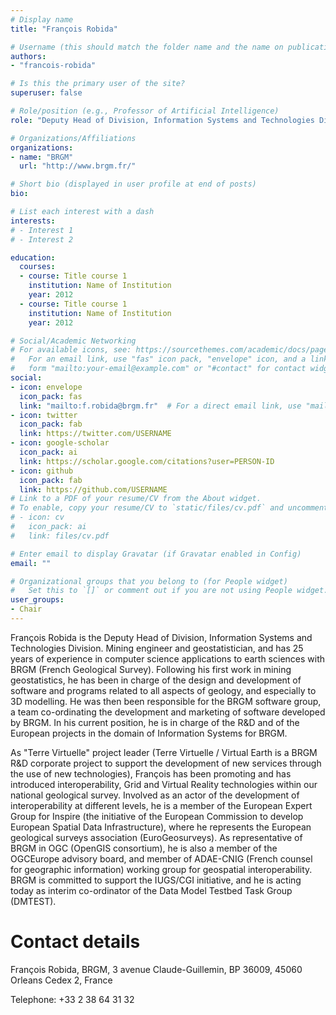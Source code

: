 ```yaml
---
# Display name
title: "François Robida"

# Username (this should match the folder name and the name on publications)
authors:
- "francois-robida"

# Is this the primary user of the site?
superuser: false

# Role/position (e.g., Professor of Artificial Intelligence)
role: "Deputy Head of Division, Information Systems and Technologies Division, BRGM"

# Organizations/Affiliations
organizations:
- name: "BRGM"
  url: "http://www.brgm.fr/"

# Short bio (displayed in user profile at end of posts)
bio: 

# List each interest with a dash
interests:
# - Interest 1
# - Interest 2

education:
  courses:
  - course: Title course 1
    institution: Name of Institution
    year: 2012
  - course: Title course 1
    institution: Name of Institution
    year: 2012

# Social/Academic Networking
# For available icons, see: https://sourcethemes.com/academic/docs/page-builder/#icons
#   For an email link, use "fas" icon pack, "envelope" icon, and a link in the
#   form "mailto:your-email@example.com" or "#contact" for contact widget.
social:
- icon: envelope
  icon_pack: fas
  link: "mailto:f.robida@brgm.fr"  # For a direct email link, use "mailto:test@example.org".
- icon: twitter
  icon_pack: fab
  link: https://twitter.com/USERNAME
- icon: google-scholar
  icon_pack: ai
  link: https://scholar.google.com/citations?user=PERSON-ID
- icon: github
  icon_pack: fab
  link: https://github.com/USERNAME
# Link to a PDF of your resume/CV from the About widget.
# To enable, copy your resume/CV to `static/files/cv.pdf` and uncomment the lines below.
# - icon: cv
#   icon_pack: ai
#   link: files/cv.pdf

# Enter email to display Gravatar (if Gravatar enabled in Config)
email: ""

# Organizational groups that you belong to (for People widget)
#   Set this to `[]` or comment out if you are not using People widget.
user_groups:
- Chair
---
```

François Robida is the Deputy Head of Division, Information Systems and Technologies Division. Mining engineer and geostatistician, and has 25 years of experience in computer science applications to earth sciences with BRGM (French Geological Survey). Following his first work in mining geostatistics, he has been in charge of the design and development of software and programs related to all aspects of geology, and especially to 3D modelling. He was then been responsible for the BRGM software group, a team co-ordinating the development and marketing of software developed by BRGM. In his current position, he is in charge of the R&D and of the European projects in the domain of Information Systems for BRGM.

As "Terre Virtuelle" project leader (Terre Virtuelle / Virtual Earth is a BRGM R&D corporate project to support the development of new services through the use of new technologies), François has been promoting and has introduced interoperability, Grid and Virtual Reality technologies within our national geological survey. Involved as an actor of the development of interoperability at different levels, he is a member of the European Expert Group for Inspire (the initiative of the European Commission to develop European Spatial Data Infrastructure), where he represents the European geological surveys association (EuroGeosurveys). As representative of BRGM in OGC (OpenGIS consortium), he is also a member of the OGCEurope advisory board, and member of ADAE-CNIG (French counsel for geographic information) working group for geospatial interoperability. BRGM is committed to support the IUGS/CGI initiative, and he is acting today as interim co-ordinator of the Data Model Testbed Task Group (DMTEST).

Contact details
====================================

François Robida, BRGM, 3 avenue Claude-Guillemin, BP 36009, 45060 Orleans Cedex 2, France

Telephone: +33 2 38 64 31 32